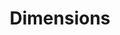 ---
bigquery: https://console.cloud.google.com/bigquery?p=covid-19-dimensions-ai&page=table&d=data&t=publications
contributors: Digital Science, https://www.digital-science.com/
cost: Free for personal, non-commercial use.
description: Dimensions contains more than 100 million publications, ranging from
  articles published in scholarly journals, books and book chapters, to preprints
  and conference proceedings. All publications are contextualized with linked data
  sets, funding, publications, patents, clinical trials, and policy documents. You
  can also view associated categories, funders, institutions, and researcher profiles.
documentation: https://docs.dimensions.ai/bigquery/index.html
last_edit: 04/10/2022, 22:43:03
location: https://www.dimensions.ai/products/free/
maintained_by: Digital Science, https://www.digital-science.com/
schema_fields:
- date_imported_gbq
- conditions
- funding_eur
- funder_org
- registry
- funding_currency
- cpc
- open_access_categories
- subtitles
- interventions
- issue
- mesh_headings
- date_inserted
- research_org_cities
- assignee_orgs
- isbn
- date_normal
- journal
- priority_year
- expiration_date
- links
- active_years
- expiration_year
- date_online
- categories
- research_org_state_codes
- language
- investigators
- category_rcdc
- end_date
- acronyms
- name
- patent_ids
- legal_events
- repository_url
- category_hrcs_rac
- priority_date
- brief_title
- category_bra
- wikipedia_url
- category_icrp_ct
- original_assignee_orgs
- pmid
- relationships
- funding_jpy
- book_title
- abstract
- category_hrcs_hc
- established
- email_address
- embargo_date
- publication_date
- funder_org_cities
- types
- associated_publication_pmid
- family_members_ids
- cited_by_ids
- gender
- resulting_publication_doi
- eisbn
- ipcr
- original_assignee
- book_series_title
- associated_publication_id
- grant_number
- description
- original_abstract
- funding_amount
- citations_count
- source_id
- funder_org_acronyms
- external_ids
- funding_usd
- inventor_names
- research_org_state_names
- repository_name
- current_assignee_countries
- original_title
- mesh_terms
- associated_grant_ids
- authors
- funder_org_state_codes
- research_orgs
- research_org_countries
- acknowledgements
- funding_cny
- open_access_categories_v2
- created_date
- parent_id
- status
- jurisdiction
- id
- citations
- concepts
- current_assignee
- pmcid
- category_for
- doi
- date
- category_uoa
- associated_publication_arxiv_id
- citation_string
- assignee_countries
- date_modified
- year
- start_year
- family_count
- end_year
- volume
- start_date
- altmetrics
- funding_nzd
- editors
- current_assignee_orgs
- publisher
- address
- funding_chf
- granted_year
- funding_cad
- category_sdg
- family_id
- proceedings_title
- license
- funding_gbp
- organisation_details
- linkout
- journal_lists
- funder_org_countries
- kind
- granted_date
- research_org_city_names
- phase
- labels
- repository_id
- aliases
- filing_date
- reference_ids
- researcher_ids
- funder_countries
- application_number
- filing_year
- category_icrp_cso
- metrics
- funder_orgs
- type
- funding_details
- title
- supporting_grant_ids
- acronym
- legal_status
- resulting_publication_ids
- clinical_trial_ids
- funding_aud
- publication_year
- date_print
- publication_ids
- foa_number
- original_assignee_countries
- conference
- research_org_country_names
- pages
- category_hra
- arxiv_id
- filing_status
- associated_publication_doi
shortname: dimensions
tags:
- scholarly literature
- patents
- funding
- clinical trials
- academic profiles
terms_of_use: 'Use of both the Dimensions COVID-19 dataset and full Dimensions dataset
  are subject to the Dimensions Terms of use: https://www.dimensions.ai/policies-terms-legal '
title: Dimensions
uuid: dcff88bd-fe6b-4fdb-8159-809bf9d7bc1c
---